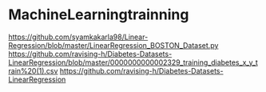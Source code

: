 # MachineLearningtrainning
https://github.com/syamkakarla98/Linear-Regression/blob/master/LinearRegression_BOSTON_Dataset.py
https://github.com/ravising-h/Diabetes-Datasets-LinearRegression/blob/master/0000000000002329_training_diabetes_x_y_train%20(1).csv
https://github.com/ravising-h/Diabetes-Datasets-LinearRegression
